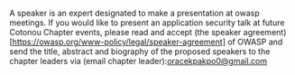 A speaker is an expert designated to make a presentation at owasp meetings.
If you would like to present an application security talk at future Cotonou Chapter events,
please read and accept (the speaker agreement)[https://owasp.org/www-policy/legal/speaker-agreement] of OWASP and send the title,
abstract and biography of the proposed speakers to the chapter leaders via (email chapter leader):oracekpakpo0@gmail.com
